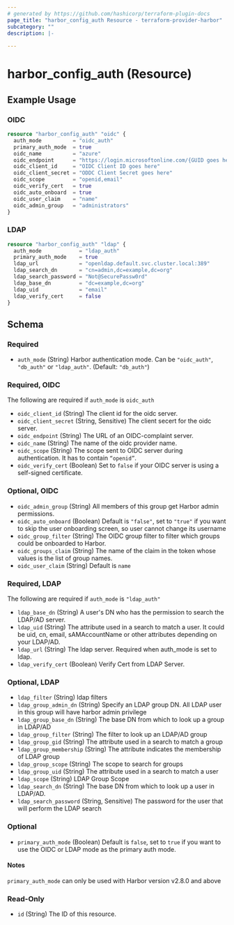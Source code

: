 ```yaml
---
# generated by https://github.com/hashicorp/terraform-plugin-docs
page_title: "harbor_config_auth Resource - terraform-provider-harbor"
subcategory: ""
description: |-
  
---
```


# harbor_config_auth (Resource)

## Example Usage

### OIDC

```terraform
resource "harbor_config_auth" "oidc" {
  auth_mode          = "oidc_auth"
  primary_auth_mode  = true
  oidc_name          = "azure"
  oidc_endpoint      = "https://login.microsoftonline.com/{GUID goes here}/v2.0"
  oidc_client_id     = "OIDC Client ID goes here"
  oidc_client_secret = "ODDC Client Secret goes here"
  oidc_scope         = "openid,email"
  oidc_verify_cert   = true
  oidc_auto_onboard  = true
  oidc_user_claim    = "name"
  oidc_admin_group   = "administrators"
}
```

### LDAP

```terraform
resource "harbor_config_auth" "ldap" {
  auth_mode            = "ldap_auth"
  primary_auth_mode    = true
  ldap_url             = "openldap.default.svc.cluster.local:389"
  ldap_search_dn       = "cn=admin,dc=example,dc=org"
  ldap_search_password = "Not@SecurePassw0rd"
  ldap_base_dn         = "dc=example,dc=org"
  ldap_uid             = "email"
  ldap_verify_cert     = false
}
```

<!-- schema generated by tfplugindocs -->

## Schema

### Required

- `auth_mode` (String) Harbor authentication mode. Can be `"oidc_auth"`, `"db_auth"` or `"ldap_auth"`. (Default: `"db_auth"`)

### Required, OIDC

The following are required if `auth_mode` is `oidc_auth`

- `oidc_client_id` (String) The client id for the oidc server.
- `oidc_client_secret` (String, Sensitive) The client secert for the oidc server.
- `oidc_endpoint` (String) The URL of an OIDC-complaint server.
- `oidc_name` (String) The name of the oidc provider name.
- `oidc_scope` (String) The scope sent to OIDC server during authentication. It has to contain `“openid”`.
- `oidc_verify_cert` (Boolean) Set to `false` if your OIDC server is using a self-signed certificate.

### Optional, OIDC

- `oidc_admin_group` (String) All members of this group get Harbor admin permissions.
- `oidc_auto_onboard` (Boolean) Default is `"false"`, set to `"true"` if you want to skip the user onboarding screen, so user cannot change its username
- `oidc_group_filter` (String) The OIDC group filter to filter which groups could be onboarded to Harbor.
- `oidc_groups_claim` (String) The name of the claim in the token whose values is the list of group names.
- `oidc_user_claim` (String) Default is `name`

### Required, LDAP

The following are required if `auth_mode` is `"ldap_auth"`

- `ldap_base_dn` (String) A user's DN who has the permission to search the LDAP/AD server.
- `ldap_uid` (String) The attribute used in a search to match a user. It could be uid, cn, email, sAMAccountName or other attributes depending on your LDAP/AD.
- `ldap_url` (String) The ldap server. Required when auth_mode is set to ldap.
- `ldap_verify_cert` (Boolean) Verify Cert from LDAP Server.

### Optional, LDAP

- `ldap_filter` (String) ldap filters
- `ldap_group_admin_dn` (String) Specify an LDAP group DN. All LDAP user in this group will have harbor admin privilege
- `ldap_group_base_dn` (String) The base DN from which to look up a group in LDAP/AD
- `ldap_group_filter` (String) The filter to look up an LDAP/AD group
- `ldap_group_gid` (String) The attribute used in a search to match a group
- `ldap_group_membership` (String) The attribute indicates the membership of LDAP group
- `ldap_group_scope` (String) The scope to search for groups
- `ldap_group_uid` (String) The attribute used in a search to match a user
- `ldap_scope` (String) LDAP Group Scope
- `ldap_search_dn` (String) The base DN from which to look up a user in LDAP/AD.
- `ldap_search_password` (String, Sensitive) The password for the user that will perform the LDAP search

### Optional

- `primary_auth_mode` (Boolean) Default is `false`, set to `true` if you want to use the OIDC or LDAP mode as the primary auth mode.

#### Notes
`primary_auth_mode` can only be used with Harbor version v2.8.0 and above

### Read-Only

- `id` (String) The ID of this resource.
